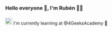 ### **Hello everyone** 👋, I'm Rubén 👨‍💻

<a href="https://www.linkedin.com/in/ruben-prieto-serrano/" style="display:inline-block; margin-left:0;">
<img src="https://cdn-icons-png.flaticon.com/512/174/174857.png" alt="LinkedIn" width="22" height="22" margin="0"></a>


<p style="display:inline-block; margin-left:0;"> I'm currently learning  at @4GeeksAcademy 🚀 

